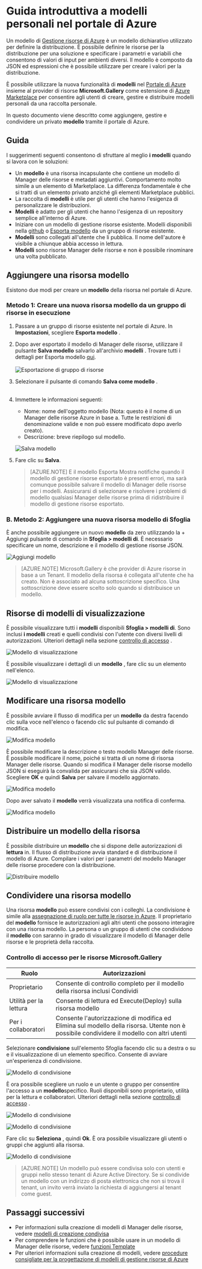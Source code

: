 <properties
   pageTitle="Guida introduttiva a modelli privati | Microsoft Azure"
   description="Aggiungere, gestire e condividere i modelli personali tramite il portale di Azure, CLI Azure o PowerShell."
   services="marketplace-customer"
   documentationCenter=""
   authors="VybavaRamadoss"
   manager="asimm"
   editor=""
   tags="marketplace, azure-resource-manager"
   keywords=""/>

<tags
   ms.service="marketplace"
   ms.devlang="na"
   ms.topic="get-started-article"
   ms.tgt_pltfrm="na"
   ms.workload="na"
   ms.date="05/18/2016"
   ms.author="vybavar"/>

# <a name="get-started-with-private-templates-on-the-azure-portal"></a>Guida introduttiva a modelli personali nel portale di Azure

Un modello di [Gestione risorse di Azure](../resource-group-authoring-templates.md) è un modello dichiarativo utilizzato per definire la distribuzione. È possibile definire le risorse per la distribuzione per una soluzione e specificare i parametri e variabili che consentono di valori di input per ambienti diversi. Il modello è composto da JSON ed espressioni che è possibile utilizzare per creare i valori per la distribuzione.

È possibile utilizzare la nuova funzionalità di **modelli** nel [Portale di Azure](https://portal.azure.com) insieme al provider di risorse **Microsoft.Gallery** come estensione di [Azure Marketplace](https://azure.microsoft.com/marketplace/) per consentire agli utenti di creare, gestire e distribuire modelli personali da una raccolta personale.

In questo documento viene descritto come aggiungere, gestire e condividere un privato **modello** tramite il portale di Azure.

## <a name="guidance"></a>Guida

I suggerimenti seguenti consentono di sfruttare al meglio **i modelli** quando si lavora con le soluzioni:

- Un **modello** è una risorsa incapsulante che contiene un modello di Manager delle risorse e metadati aggiuntivi. Comportamento molto simile a un elemento di Marketplace. La differenza fondamentale è che si tratti di un elemento privato anziché gli elementi Marketplace pubblici.
- La raccolta di **modelli** è utile per gli utenti che hanno l'esigenza di personalizzare le distribuzioni.
- **Modelli** è adatto per gli utenti che hanno l'esigenza di un repository semplice all'interno di Azure.
- Iniziare con un modello di gestione risorse esistente. Modelli disponibili nella [github](https://github.com/Azure/azure-quickstart-templates) o [Esporta modello](../resource-manager-export-template.md) da un gruppo di risorse esistente.
- **Modelli** sono collegati all'utente che li pubblica. Il nome dell'autore è visibile a chiunque abbia accesso in lettura.
- **Modelli** sono risorse Manager delle risorse e non è possibile rinominare una volta pubblicato.

## <a name="add-a-template-resource"></a>Aggiungere una risorsa modello

Esistono due modi per creare un **modello** della risorsa nel portale di Azure.

### <a name="method-1--create-a-new-template-resource-from-a-running-resource-group"></a>Metodo 1: Creare una nuova risorsa modello da un gruppo di risorse in esecuzione

1. Passare a un gruppo di risorse esistente nel portale di Azure. In **Impostazioni**, scegliere **Esporta modello** .
2. Dopo aver esportato il modello di Manager delle risorse, utilizzare il pulsante **Salva modello** salvarlo all'archivio **modelli** . Trovare tutti i dettagli per Esporta modello [qui](../resource-manager-export-template.md).
<br /><br />
![Esportazione di gruppo di risorse](media/rg-export-portal1.PNG)  <br />

3. Selezionare il pulsante di comando **Salva come modello** .
<br /><br />

4. Immettere le informazioni seguenti:

    - Nome: nome dell'oggetto modello (Nota: questo è il nome di un Manager delle risorse Azure in base a. Tutte le restrizioni di denominazione valide e non può essere modificato dopo averlo creato).
    - Descrizione: breve riepilogo sul modello.

    ![Salva modello](media/save-template-portal1.PNG)  <br />

5. Fare clic su **Salva**.

    > [AZURE.NOTE] E il modello Esporta Mostra notifiche quando il modello di gestione risorse esportato è presenti errori, ma sarà comunque possibile salvare il modello di Manager delle risorse per i modelli. Assicurarsi di selezionare e risolvere i problemi di modello qualsiasi Manager delle risorse prima di ridistribuire il modello di gestione risorse esportato.

### <a name="b-method-2--add-a-new-template-resource-from-browse"></a>B. Metodo 2: Aggiungere una nuova risorsa modello di Sfoglia

È anche possibile aggiungere un nuovo **modello** da zero utilizzando la + Aggiungi pulsante di comando in **Sfoglia > modelli di**. È necessario specificare un nome, descrizione e il modello di gestione risorse JSON.

![Aggiungi modello](media/add-template-portal1.PNG)  <br />

> [AZURE.NOTE] Microsoft.Gallery è che provider di Azure risorse in base a un Tenant. Il modello della risorsa è collegata all'utente che ha creato. Non è associato ad alcuna sottoscrizione specifico. Una sottoscrizione deve essere scelto solo quando si distribuisce un modello.

## <a name="view-template-resources"></a>Risorse di modelli di visualizzazione

È possibile visualizzare tutti i **modelli** disponibili **Sfoglia > modelli di**. Sono inclusi **i modelli** creati e quelli condivisi con l'utente con diversi livelli di autorizzazioni. Ulteriori dettagli nella sezione [controllo di accesso](#access-control-for-a-tenant-resource-provider) .

![Modello di visualizzazione](media/view-template-portal1.PNG)  <br />

È possibile visualizzare i dettagli di un **modello** , fare clic su un elemento nell'elenco.

![Modello di visualizzazione](media/view-template-portal2c.png)  <br />

## <a name="edit-a-template-resource"></a>Modificare una risorsa modello

È possibile avviare il flusso di modifica per un **modello** da destra facendo clic sulla voce nell'elenco o facendo clic sul pulsante di comando di modifica.

![Modifica modello](media/edit-template-portal1a.PNG)  <br />

È possibile modificare la descrizione o testo modello Manager delle risorse. È possibile modificare il nome, poiché si tratta di un nome di risorsa Manager delle risorse. Quando si modifica il Manager delle risorse modello JSON si eseguirà la convalida per assicurarsi che sia JSON valido. Scegliere **OK** e quindi **Salva** per salvare il modello aggiornato.

![Modifica modello](media/edit-template-portal2a.PNG)  <br />

Dopo aver salvato il **modello** verrà visualizzata una notifica di conferma.

![Modifica modello](media/edit-template-portal3b.png)  <br />

## <a name="deploy-a-template-resource"></a>Distribuire un modello della risorsa

È possibile distribuire un **modello** che si dispone delle autorizzazioni di **lettura** in. Il flusso di distribuzione avvia standard e di distribuzione il modello di Azure. Compilare i valori per i parametri del modello Manager delle risorse procedere con la distribuzione.

![Distribuire modello](media/deploy-template-portal1b.png)  <br />

## <a name="share-a-template-resource"></a>Condividere una risorsa modello

Una risorsa **modello** può essere condivisi con i colleghi. La condivisione è simile alla [assegnazione di ruolo per tutte le risorse in Azure](../active-directory/role-based-access-control-configure.md). Il proprietario del **modello** fornisce le autorizzazioni agli altri utenti che possono interagire con una risorsa modello. La persona o un gruppo di utenti che condividono il **modello** con saranno in grado di visualizzare il modello di Manager delle risorse e le proprietà della raccolta.

### <a name="access-control-for-the-microsoftgallery-resources"></a>Controllo di accesso per le risorse Microsoft.Gallery

Ruolo | Autorizzazioni
---|----
Proprietario | Consente di controllo completo per il modello della risorsa inclusi Condividi
Utilità per la lettura | Consente di lettura ed Execute(Deploy) sulla risorsa modello
Per i collaboratori | Consente l'autorizzazione di modifica ed Elimina sul modello della risorsa. Utente non è possibile condividere il modello con altri utenti

Selezionare **condivisione** sull'elemento Sfoglia facendo clic su a destra o su e il visualizzazione di un elemento specifico. Consente di avviare un'esperienza di condivisione.

![Modello di condivisione](media/share-template-portal1a.png)  <br />

 È ora possibile scegliere un ruolo e un utente o gruppo per consentire l'accesso a un **modello**specifico. Ruoli disponibili sono proprietario, utilità per la lettura e collaboratori. Ulteriori dettagli nella sezione [controllo di accesso](#access-control-for-a-tenant-resource-provider) .

![Modello di condivisione](media/share-template-portal2b.png)  <br />

![Modello di condivisione](media/share-template-portal3b.png)  <br />

Fare clic su **Seleziona** , quindi **Ok**. È ora possibile visualizzare gli utenti o gruppi che aggiunti alla risorsa.

![Modello di condivisione](media/share-template-portal4b.png)  <br />

> [AZURE.NOTE] Un modello può essere condivisa solo con utenti e gruppi nello stesso tenant di Azure Active Directory. Se si condivide un modello con un indirizzo di posta elettronica che non si trova il tenant, un invito verrà inviato la richiesta di aggiungersi al tenant come guest.

## <a name="next-steps"></a>Passaggi successivi

- Per informazioni sulla creazione di modelli di Manager delle risorse, vedere [modelli di creazione condivisa](../resource-group-authoring-templates.md)
- Per comprendere le funzioni che è possibile usare in un modello di Manager delle risorse, vedere [funzioni Template](../resource-group-template-functions.md)
- Per ulteriori informazioni sulla creazione di modelli, vedere [procedure consigliate per la progettazione di modelli di gestione risorse di Azure](../best-practices-resource-manager-design-templates.md)
